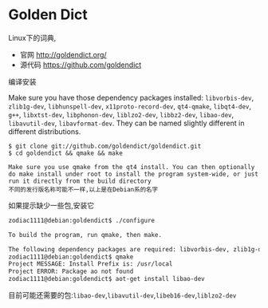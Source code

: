 # Golden Dict

Linux下的词典,

* 官网 http://goldendict.org/
* 源代码 https://github.com/goldendict

编译安装 

Make sure you have those dependency packages installed: `libvorbis-dev`, `zlib1g-dev`, `libhunspell-dev`, `x11proto-record-dev`, `qt4-qmake`, `libqt4-dev`, `g++`, `libxtst-dev`, `libphonon-dev`, `liblzo2-dev`, `libbz2-dev`, `libao-dev`, `libavutil-dev`, `libavformat-dev`. They can be named slightly different in different distributions.

```text
$ git clone git://github.com/goldendict/goldendict.git
$ cd goldendict && qmake && make

Make sure you use qmake from the qt4 install. You can then optionally do make install under root to install the program system-wide, or just run it directly from the build directory
不同的发行版名称可能不一样,以上是在Debian系的名字
```

如果提示缺少一些包,安装它
```bash
zodiac1111@debian:goldendict$ ./configure 

To build the program, run qmake, then make.

The following dependency packages are required: libvorbis-dev, zlib1g-dev, libhunspell-dev, x11proto-record-dev, qt4-qmake, libqt4-dev, g++, libxtst-dev, libphonon-dev. They can be named slightly different in different distributions.
zodiac1111@debian:goldendict$ qmake
Project MESSAGE: Install Prefix is: /usr/local
Project ERROR: Package ao not found
zodiac1111@debian:goldendict$ aot-get install libao-dev

```
目前可能还需要的包:`libao-dev`,`libavutil-dev`,`libeb16-dev`,`liblzo2-dev`